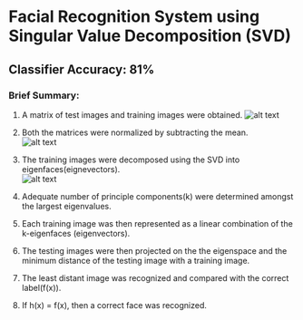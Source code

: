 # Facial Recognition System using Singular Value Decomposition (SVD)

Classifier Accuracy: 81%
--------------------------------------------------------------------------------------------------------------------

### Brief Summary:

1. A matrix of test images and training images were obtained.
![alt text](https://github.com/JEENB/IML_eigenfaces_assignment/blob/master/Results/unique_face.png "Random Testing and Training Images")

2. Both the matrices were normalized by subtracting the mean.   
![alt text](https://github.com/JEENB/IML_eigenfaces_assignment/blob/master/Results/meanface.png "Mean Face")

4. The training images were decomposed using the SVD into eigenfaces(eignevectors).  
![alt text](https://github.com/JEENB/IML_eigenfaces_assignment/blob/master/Results/eigenfaces.png "EigenFaces")


6. Adequate number of principle components(k) were determined amongst the largest eigenvalues.  
7. Each training image was then represented as a linear combination of the k-eigenfaces (eigenvectors).  
8. The testing images were then projected on the the eigenspace and the minimum distance of the testing image with a training image.   
9. The least distant image was recognized and compared with the correct label(f(x)).  
10. If h(x) = f(x), then a correct face was recognized.  
